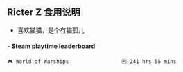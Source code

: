 ## Ricter Z 食用说明
- 喜欢猫猫，是个冇猫孤儿

<!-- steam-box start -->
#### - Steam playtime leaderboard
```text
🎮 World of Warships                 🕘 241 hrs 55 mins
```
<!-- Powered by https://github.com/YouEclipse/steam-box . -->
<!-- steam-box end -->
